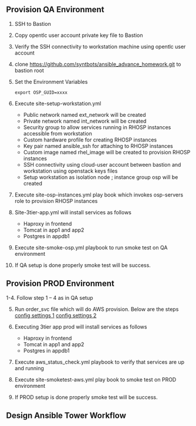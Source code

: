 ## Provision QA Environment

1.	SSH to Bastion 

2.	Copy opentlc user account private  key file to Bastion

3.	Verify the SSH connectivity to workstation machine using opentlc user account

4.	clone https://github.com/syntbots/ansible_advance_homework.git  to bastion root

5.	Set the Environment Variables

	```
	export OSP_GUID=xxxx
	```
6.  Execute site-setup-workstation.yml
      *  Public network named ext_network will be created
      *  Private network named int_network will be created
      *  Security group to allow services running in RHOSP  instances accessible from workstation
      *	 Custom hardware profile for creating RHOSP instances
      *  Key pair named ansible_ssh for attaching to RHOSP instances
      *	 Custom image named rhel_image will be created to provision RHOSP instances
      *	 SSH connectivity using cloud-user account between bastion and workstation using openstack keys files
      *	 Setup workstation as isolation node ; instance group osp will be created

7.	Execute site-osp-instances.yml play book which invokes osp-servers  role to provision RHOSP instances

8.	Site-3tier-app.yml will install services as follows
      *	Haproxy in frontend 
      *	Tomcat in app1 and app2
      *	Postgres in appdb1

9.	Execute site-smoke-osp.yml playbook to run smoke test on QA environment

10.	If QA setup is done properly smoke test will be success.


## Provision PROD Environment

1-4.	Follow step 1 – 4 as in QA setup 

5.	Run order_svc file which will do AWS provision. Below are the steps 
        [config settings 1](images/prod_prov_1.jpg)
	[config settings 2](images/prod_prov_2.jpg)
     
6.	Executing 3tier app prod will install services as follows
	* Haproxy in frontend 
	* Tomcat in app1 and app2
	* Postgres in appdb1

7.	Execute aws_status_check.yml  playbook to verify that services are up and running 

8.	Execute  site-smoketest-aws.yml play book  to smoke test on PROD environment

9.	If PROD setup is done properly smoke test will be success.




## Design Ansible Tower Workflow



